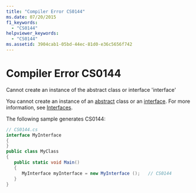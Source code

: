 ```yaml
---
title: "Compiler Error CS0144"
ms.date: 07/20/2015
f1_keywords: 
  - "CS0144"
helpviewer_keywords: 
  - "CS0144"
ms.assetid: 3904cab1-05bd-44ec-81d0-e36c5656f742
---
```

# Compiler Error CS0144
Cannot create an instance of the abstract class or interface 'interface'  
  
 You cannot create an instance of an [abstract](../../csharp/language-reference/keywords/abstract.md) class or an [interface](../../csharp/language-reference/keywords/interface.md). For more information, see [Interfaces](../../csharp/programming-guide/interfaces/index.md).  
  
 The following sample generates CS0144:  
  
```csharp  
// CS0144.cs  
interface MyInterface  
{  
}  
public class MyClass  
{  
   public static void Main()  
   {  
      MyInterface myInterface = new MyInterface ();   // CS0144  
   }  
}  
```
